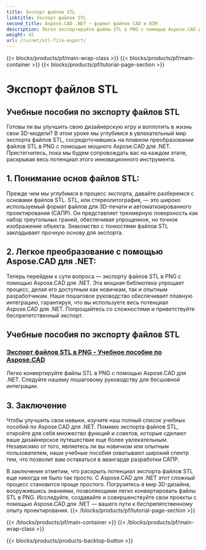 ```yaml
---
title: Экспорт файлов STL
linktitle: Экспорт файлов STL
second_title: Aspose.CAD .NET — формат файлов CAD и BIM
description: Легко экспортируйте файлы STL в PNG с помощью Aspose.CAD для .NET. Наше пошаговое руководство обеспечивает плавную интеграцию. Изучите учебные пособия по Aspose.CAD For .NET.
weight: 42
url: /ru/net/stl-file-export/
---
```


{{< blocks/products/pf/main-wrap-class >}}
{{< blocks/products/pf/main-container >}}
{{< blocks/products/pf/tutorial-page-section >}}

# Экспорт файлов STL


## Учебные пособия по экспорту файлов STL

Готовы ли вы улучшить свою дизайнерскую игру и воплотить в жизнь свои 3D-модели? В этом уроке мы углубимся в увлекательный мир экспорта файлов STL, сосредоточившись на плавном преобразовании файлов STL в PNG с помощью мощного Aspose.CAD для .NET. Пристегнитесь, пока мы будем сопровождать вас на каждом этапе, раскрывая весь потенциал этого инновационного инструмента.

## 1. Понимание основ файлов STL:

Прежде чем мы углубимся в процесс экспорта, давайте разберемся с основами файлов STL. STL, или стереолитография, — это широко используемый формат файлов для 3D-печати и автоматизированного проектирования (САПР). Он представляет трехмерную поверхность как набор треугольных граней, обеспечивая упрощенное, но точное изображение объекта. Знакомство с тонкостями файлов STL закладывает прочную основу для экспорта.

## 2. Легкое преобразование с помощью Aspose.CAD для .NET:

Теперь перейдем к сути вопроса — экспорту файлов STL в PNG с помощью Aspose.CAD для .NET. Эта мощная библиотека упрощает процесс, делая его доступным как новичкам, так и опытным разработчикам. Наше пошаговое руководство обеспечивает плавную интеграцию, гарантируя, что вы используете весь потенциал Aspose.CAD для .NET. Попрощайтесь со сложностями и приветствуйте беспрепятственный экспорт.

## Учебные пособия по экспорту файлов STL
### [Экспорт файлов STL в PNG - Учебное пособие по Aspose.CAD](./exporting-stl-files-to-png/)
Легко конвертируйте файлы STL в PNG с помощью Aspose.CAD для .NET. Следуйте нашему пошаговому руководству для бесшовной интеграции.

## 3. Заключение

Чтобы улучшить свои навыки, изучите наш полный список учебных пособий по Aspose.CAD для .NET. Помимо экспорта файлов STL, откройте для себя множество функций и советов, которые сделают ваше дизайнерское путешествие еще более увлекательным. Независимо от того, являетесь ли вы новичком или опытным пользователем, наши учебные пособия охватывают широкий спектр тем, что позволит вам оставаться в авангарде разработки САПР.

В заключение отметим, что раскрыть потенциал экспорта файлов STL еще никогда не было так просто. С Aspose.CAD для .NET этот сложный процесс становится проще простого. Погрузитесь в мир 3D-дизайна, вооружившись знаниями, позволяющими легко конвертировать файлы STL в PNG. Исследуйте, создавайте и совершенствуйте свои проекты с помощью Aspose.CAD для .NET — вашего пути к беспрепятственному опыту проектирования.
{{< /blocks/products/pf/tutorial-page-section >}}

{{< /blocks/products/pf/main-container >}}
{{< /blocks/products/pf/main-wrap-class >}}

{{< blocks/products/products-backtop-button >}}
